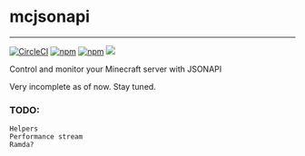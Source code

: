 # mcjsonapi
___
[![CircleCI](https://img.shields.io/circleci/project/github/Nicholaiii/mcjsonapi.svg?style=for-the-badge)](https://circleci.com/gh/Nicholaiii/mcjsonapi)
[![npm](https://img.shields.io/npm/v/mcjsonapi.svg?style=for-the-badge)](https://www.npmjs.com/package/mcjsonapi)
[![npm](https://img.shields.io/npm/l/mcjsonapi.svg?style=for-the-badge)](https://github.com/Nicholaiii/mcjsonapi/blob/master/LICENSE)
![](https://img.shields.io/badge/WINTER-IS%20COMING-blue.svg?style=for-the-badge)

Control and monitor your Minecraft server with JSONAPI

Very incomplete as of now. Stay tuned.

### TODO:
```
Helpers
Performance stream
Ramda?
```
